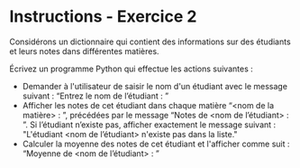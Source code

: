 # Instructions - Exercice 2

Considérons un dictionnaire qui contient des informations sur des étudiants et leurs notes dans différentes matières.

Écrivez un programme Python qui effectue les actions suivantes :
- Demander à l'utilisateur de saisir le nom d'un étudiant avec le message suivant : “Entrez le nom de l’étudiant :  ”
- Afficher les notes de cet étudiant dans chaque matière “<nom de la matière> : <note>”, précédées par le message “Notes de <nom de l’étudiant> :  ”. Si l’étudiant n’existe pas, afficher exactement le message suivant : "L'étudiant <nom de l’étudiant> n'existe pas dans la liste."
- Calculer la moyenne des notes de cet étudiant et l'afficher comme suit : “Moyenne de <nom de l’étudiant> : <moyenne>”
